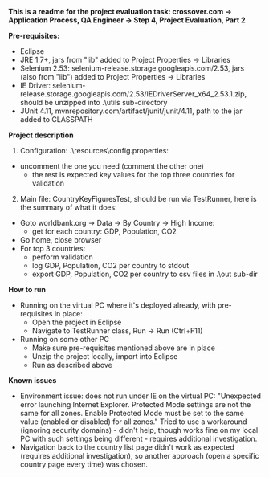 **This is a readme for the project evaluation task: crossover.com -> Application Process, QA Engineer -> Step 4, Project Evaluation, Part 2**

**Pre-requisites:**
* Eclipse
* JRE 1.7+, jars from "lib" added to Project Properties -> Libraries
* Selenium 2.53: selenium-release.storage.googleapis.com/2.53, jars (also from "lib") added to Project Properties -> Libraries
* IE Driver: selenium-release.storage.googleapis.com/2.53/IEDriverServer_x64_2.53.1.zip, should be unzipped into .\utils sub-directory
* JUnit 4.11, mvnrepository.com/artifact/junit/junit/4.11, path to the jar added to CLASSPATH

**Project description**
1) Configuration: .\resources\config.properties:
* uncomment the one you need (comment the other one)
  - the rest is expected key values for the top three countries for validation 

2) Main file: CountryKeyFiguresTest, should be run via TestRunner, here is the summary of what it does:
  -  Goto worldbank.org -> Data -> By Country -> High Income:
     - get for each country: GDP, Population, CO2
  - Go home, close browser
  - For top 3 countries:
     - perform validation 
     - log GDP, Population, CO2 per country to stdout
     - export GDP, Population, CO2 per country to csv files in .\out sub-dir   

**How to run**
* Running on the virtual PC where it's deployed already, with pre-requisites in place:
  - Open the project in Eclipse
  - Navigate to TestRunner class, Run -> Run (Ctrl+F11)
* Running on some other PC
  - Make sure pre-requisites mentioned above are in place
  - Unzip the project locally, import into Eclipse
  - Run as described above
                      
**Known issues**
* Environment issue: does not run under IE on the virtual PC: 
"Unexpected error launching Internet Explorer. Protected Mode settings are not the same for all zones. 
Enable Protected Mode must be set to the same value (enabled or disabled) for all zones."
Tried to use a workaround (ignoring security domains) - didn't help, though works fine on my local PC with such settings being different - requires additional 
investigation. 
* Navigation back to the country list page didn't work as expected (requires additional investigation), so another approach (open a specific country page
every time) was chosen.
